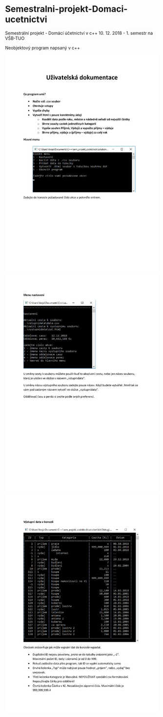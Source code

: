 # Semestralni-projekt-Domaci-ucetnictvi
Semestrální projekt - Domácí účetnictví v c++
10. 12. 2018 - 1. semestr na VŠB-TUO

Neobjektový program napsaný v c++  

![Img_1](/sem_projekt_codeblock/uzivatelskadokumentace/imgs/uzivatelskadokumentace-page-001.jpg)  
![Img_2](/sem_projekt_codeblock/uzivatelskadokumentace/imgs/uzivatelskadokumentace-page-002.jpg)  
![Img_3](/sem_projekt_codeblock/uzivatelskadokumentace/imgs/uzivatelskadokumentace-page-003.jpg)
